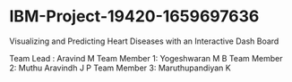 # IBM-Project-19420-1659697636
Visualizing and Predicting Heart Diseases with an Interactive Dash Board


Team Lead : Aravind M
Team Member 1: Yogeshwaran M B
Team Member 2: Muthu Aravindh J P
Team Member 3: Maruthupandiyan K
